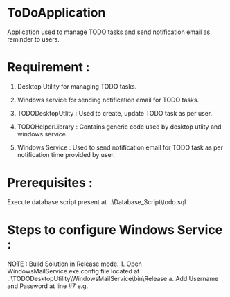 # ToDoApplication
Application used to manage TODO tasks and send notification email as reminder to users.

# Requirement : 
1. Desktop Utility for managing TODO tasks.
2. Windows service for sending notification email for TODO tasks.

1. TODODesktopUtlity : 
Used to create, update TODO task as per user.
2. TODOHelperLibrary : 
Contains generic code used by desktop utlity and windows service.
3. Windows Service :
Used to send notification email for TODO task as per notification time provided by user.

# Prerequisites : 
Execute database script present at \..\Database_Script\todo.sql

# Steps to configure Windows Service :
NOTE : Build Solution in Release mode.
1.
Open WindowsMailService.exe.config file located at \..\TODODesktopUtility\WindowsMailService\bin\Release
a. Add Username and Password at line #7
e.g. <add key="connectionString" value="Server=localhost;Database=todo;Uid=root;Pwd=root;" />
